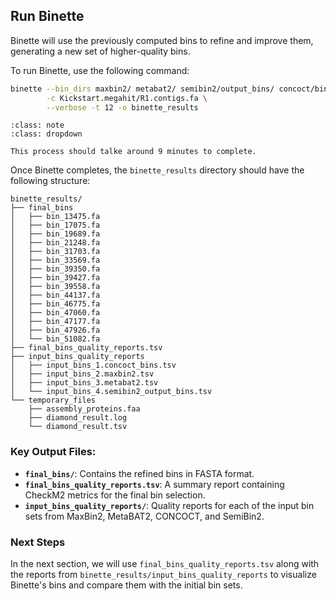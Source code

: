 
## Run Binette

Binette will use the previously computed bins to refine and improve them, generating a new set of higher-quality bins.

To run Binette, use the following command:

```bash
binette --bin_dirs maxbin2/ metabat2/ semibin2/output_bins/ concoct/bins/ \
        -c Kickstart.megahit/R1.contigs.fa \
        --verbose -t 12 -o binette_results
```

```{admonition} ⌛ Expected Time
:class: note
:class: dropdown

This process should talke around 9 minutes to complete.
```


Once Binette completes, the `binette_results` directory should have the following structure:

```
binette_results/
├── final_bins
│   ├── bin_13475.fa
│   ├── bin_17075.fa
│   ├── bin_19689.fa
│   ├── bin_21248.fa
│   ├── bin_31703.fa
│   ├── bin_33569.fa
│   ├── bin_39350.fa
│   ├── bin_39427.fa
│   ├── bin_39558.fa
│   ├── bin_44137.fa
│   ├── bin_46775.fa
│   ├── bin_47060.fa
│   ├── bin_47177.fa
│   ├── bin_47926.fa
│   └── bin_51082.fa
├── final_bins_quality_reports.tsv 
├── input_bins_quality_reports
│   ├── input_bins_1.concoct_bins.tsv
│   ├── input_bins_2.maxbin2.tsv
│   ├── input_bins_3.metabat2.tsv
│   └── input_bins_4.semibin2_output_bins.tsv
└── temporary_files
    ├── assembly_proteins.faa
    ├── diamond_result.log
    └── diamond_result.tsv
```

### Key Output Files:

- **`final_bins/`**: Contains the refined bins in FASTA format.
- **`final_bins_quality_reports.tsv`**: A summary report containing CheckM2 metrics for the final bin selection.
- **`input_bins_quality_reports/`**: Quality reports for each of the input bin sets from MaxBin2, MetaBAT2, CONCOCT, and SemiBin2.

### Next Steps

In the next section, we will use `final_bins_quality_reports.tsv` along with the reports from `binette_results/input_bins_quality_reports` to visualize Binette's bins and compare them with the initial bin sets.

